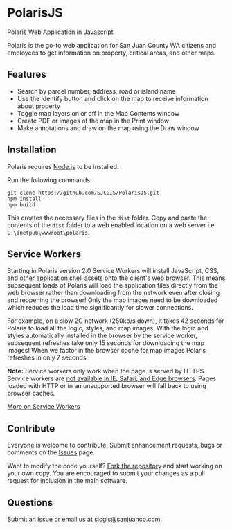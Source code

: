 # PolarisJS
Polaris Web Application in Javascript

Polaris is the go-to web application for San Juan County WA citizens and employees to get information on property, critical areas, and other maps.

## Features
- Search by parcel number, address, road or island name
- Use the identify button and click on the map to receive information about property
- Toggle map layers on or off in the Map Contents window
- Create PDF or images of the map in the Print window
- Make annotations and draw on the map using the Draw window

## Installation
Polaris requires [Node.js](http://nodejs.org) to be installed.

Run the following commands:

``` shell
git clone https://github.com/SJCGIS/PolarisJS.git
npm install
npm build
```
This creates the necessary files in the `dist` folder. Copy and paste the contents of the `dist` folder to a web enabled location on a web server i.e. ` C:\inetpub\wwwroot\polaris`.

## Service Workers

Starting in Polaris version 2.0 Service Workers will install JavaScript, CSS, and other application shell assets onto the client's web browser. This means subsequent loads of Polaris will load the application files directly from the web browser rather than downloading from the network even after closing and reopening the browser! Only the map images need to be downloaded which reduces the load time significantly for slower connections.

For example, on a slow 2G network (250kb/s down), it takes 42 seconds for Polaris to load all the logic, styles, and map images. With the logic and styles automatically installed in the browser by the service worker, subsequent refreshes take only 15 seconds for downloading the map images! When we factor in the browser cache for map images Polaris refreshes in only 7 seconds.

__Note:__ Service workers only work when the page is served by HTTPS. Service workers are [not available in IE, Safari, and Edge browsers](http://caniuse.com/#feat=serviceworkers). Pages loaded with HTTP or in an unsupported browser will fall back to using browser caches.

[More on Service Workers](https://developer.mozilla.org/en-US/docs/Web/API/Service_Worker_API)

## Contribute
Everyone is welcome to contribute. Submit enhancement requests, bugs or comments on the [Issues](https://github.com/SJCGIS/PolarisJS/issues) page.

Want to modify the code yourself? [Fork the repository](https://github.com/SJCGIS/PolarisJS/fork) and start working on your own copy. You are encouraged to submit your changes as a pull request for inclusion in the main software.

## Questions
[Submit an issue](https://github.com/SJCGIS/PolarisJS/issues) or email us at [sjcgis@sanjuanco.com](mailto:sjcgis@sanjuanco.com).
